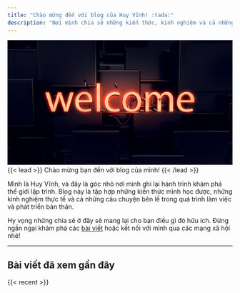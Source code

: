 ```yaml
---
title: "Chào mừng đến với blog của Huy Vĩnh! :tada:"
description: "Nơi mình chia sẻ những kiến thức, kinh nghiệm và cả những câu chuyện trên con đường học hỏi và phát triển trong ngành lập trình."
---
```


![WELCOME](/img/welcome.png)
{{< lead >}}
Chào mừng bạn đến với blog của mình!
{{< /lead >}}

Mình là Huy Vĩnh, và đây là góc nhỏ nơi mình ghi lại hành trình khám phá thế giới lập trình. Blog này là tập hợp những kiến thức mình học được, những kinh nghiệm thực tế và cả những câu chuyện bên lề trong quá trình làm việc và phát triển bản thân.

Hy vọng những chia sẻ ở đây sẽ mang lại cho bạn điều gì đó hữu ích. Đừng ngần ngại khám phá các [bài viết](/posts) hoặc kết nối với mình qua các mạng xã hội nhé!

---

## Bài viết đã xem gần đây

{{< recent >}}
